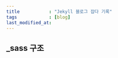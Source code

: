 ```yaml
---
title           : "Jekyll 블로그 잡다 기록"
tags            : [blog]
last_modified_at: 
---
```


## _sass 구조
